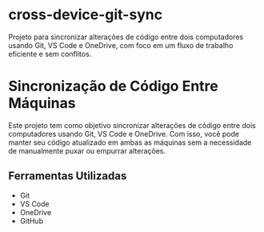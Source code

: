 # cross-device-git-sync
Projeto para sincronizar alterações de código entre dois computadores usando Git, VS Code e OneDrive, com foco em um fluxo de trabalho eficiente e sem conflitos.

# Sincronização de Código Entre Máquinas

Este projeto tem como objetivo sincronizar alterações de código entre dois computadores usando Git, VS Code e OneDrive. Com isso, você pode manter seu código atualizado em ambas as máquinas sem a necessidade de manualmente puxar ou empurrar alterações.

## Ferramentas Utilizadas
- Git
- VS Code
- OneDrive
- GitHub
